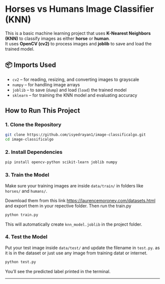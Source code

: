 #  Horses vs Humans Image Classifier (KNN)

This is a basic machine learning project that uses **K-Nearest Neighbors (KNN)** to classify images as either **horse** or **human**.  
It uses **OpenCV (cv2)** to process images and **joblib** to save and load the trained model.



## 📦 Imports Used

- `cv2` – for reading, resizing, and converting images to grayscale  
- `numpy` – for handling image arrays  
- `joblib` – to save (`dump`) and load (`load`) the trained model  
- `sklearn` – for training the KNN model and evaluating accuracy



##  How to Run This Project

### 1. Clone the Repository
```bash
git clone https://github.com/isyedrayan1/image-classificalgo.git
cd image-classificalgo
````

### 2. Install Dependencies

```bash
pip install opencv-python scikit-learn joblib numpy
```

### 3. Train the Model

Make sure your training images are inside `data/train/` in folders like `horses/` and `humans/`.

Dowmload them from this link https://laurencemoroney.com/datasets.html and export them in your repective folder. Then run the train.py

```bash
python train.py
```

This will automatically create `knn_model.joblib` in the project folder.

### 4. Test the Model

Put your test image inside `data/test/` and update the filename in `test.py`. as it is in the dataset or just use any image from training datat or internet.

```bash
python test.py
```

You’ll see the predicted label printed in the terminal.

---
